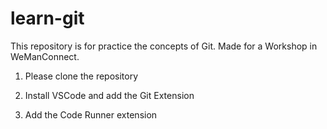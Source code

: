 # learn-git
This repository is for practice the concepts of Git. Made for a Workshop in WeManConnect.

1. Please clone the repository

2. Install VSCode and add the Git Extension

3. Add the Code Runner extension

